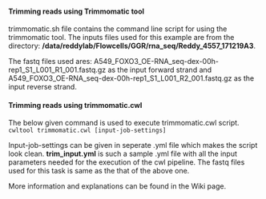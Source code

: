 #### Trimming reads using Trimmomatic tool

trimmomatic.sh file contains the command line script for using the trimmomatic tool. The inputs files used for this example are from the directory: 
**/data/reddylab/Flowcells/GGR/rna_seq/Reddy_4557_171219A3**. 

The fastq files used ares: A549_FOXO3_OE-RNA_seq-dex-00h-rep1_S1_L001_R1_001.fastq.gz as the input forward strand and A549_FOXO3_OE-RNA_seq-dex-00h-rep1_S1_L001_R2_001.fastq.gz as the input reverse strand. 

#### Trimming reads using trimmomatic.cwl

The below given command is used to execute trimmomatic.cwl script. 
`cwltool trimmomatic.cwl [input-job-settings]`

Input-job-settings can be given in seperate .yml file which makes the script look clean. **trim_input.yml** is such a sample .yml file with all the input parameters needed for the execution of the cwl pipeline. The fastq files used for this task is same as the that of the above one.

More information and explanations can be found in the Wiki page. 
